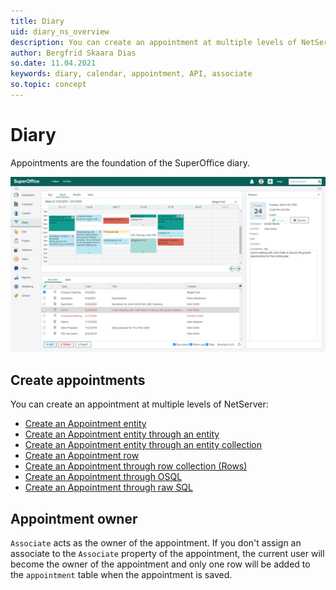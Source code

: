 ```yaml
---
title: Diary
uid: diary_ns_overview
description: You can create an appointment at multiple levels of NetServer.
author: Bergfrid Skaara Dias
so.date: 11.04.2021
keywords: diary, calendar, appointment, API, associate
so.topic: concept
---
```


# Diary

Appointments are the foundation of the SuperOffice diary.

![Diary screen -screenshot][img1]

## Create appointments

You can create an appointment at multiple levels of NetServer:

* [Create an Appointment entity][1]
* [Create an Appointment entity through an entity][2]
* [Create an Appointment entity through an entity collection][3]
* [Create an Appointment row][4]
* [Create an Appointment through row collection (Rows)][5]
* [Create an Appointment through OSQL][6]
* [Create an Appointment through raw SQL][7]

## Appointment owner

`Associate` acts as the owner of the appointment. If you don't assign an associate to the `Associate` property of the appointment, the current user will become the owner of the appointment and only one row will be added to the `appointment` table when the appointment is saved.

<!-- Referenced links -->
[1]: entity/create-apt-entity.md
[2]: entity/create-apt-entity-in-entity.md
[3]: entity/create-apt-entity-in-collection.md
[4]: row/create-apt-row.md
[5]: row/create-apt-rows.md
[6]: osql/create-apt-osql.md
[7]: sql/create-apt-sql.md

<!-- Referenced images -->
[img1]: media/diary-screen.png